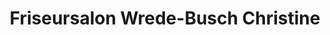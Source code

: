 ---
title: "Friseursalon Wrede-Busch Christine"
url: /uetze/friseursalon-wrede-busch-christine/
shop: Friseur
---